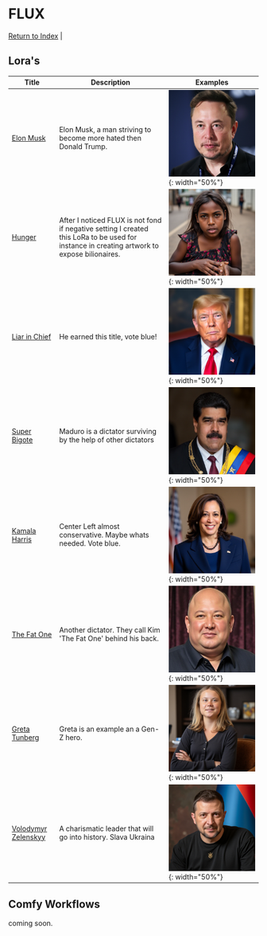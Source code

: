 # FLUX

[Return to Index](/) | 

## Lora's

| Title | Description | Examples |
| ----- | ----------- | -------- |
| [Elon Musk](FLUX.Elon.Musk.safetensors) |Elon Musk, a man striving to become more hated then Donald Trump. |![Elon Musk](Elon.png){: width="50%"}|
| [Hunger](FLUX.Hunger.safetensors) |After I noticed FLUX is not fond if negative setting I created this LoRa to be used for instance in creating artwork to expose bilionaires. |![Hunger](Hunger.png){: width="50%"}|
| [Liar in Chief](FLUX.Liar.In.Chief.safetensors) |He earned this title, vote blue!|![Trump](Trump.png){: width="50%"}|
| [Super Bigote](FLUX.SuperBigote.safetensors) |Maduro is a dictator surviving by the help of other dictators|![Maduro](Maduro.png){: width="50%"}|
| [Kamala Harris](https://ko-fi.com/s/c7f7b3970b) |Center Left almost conservative. Maybe whats needed. Vote blue.|![Kamala](Kamala.png){: width="50%"}|
| [The Fat One](FLUX.The.Fat.One.safetensors) |Another dictator. They call Kim 'The Fat One' behind his back. |![Kim](Kim.png){: width="50%"}|
| [Greta Tunberg](FLUX.Greta.Thunberg.safetensors)|Greta is an example an a Gen-Z hero.|![Greta](Greta.png){: width="50%"}|
| [Volodymyr Zelenskyy](FLUX.Volodymyr.Zelenskyy.safetensors) |A charismatic leader that will go into history. Slava Ukraina|![Zelenskyy](Zelenskyy.png){: width="50%"}|

## Comfy Workflows

coming soon.
